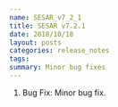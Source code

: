 ```yaml
---
name: SESAR_v7_2_1
title: SESAR v7.2.1
date: 2018/10/18
layout: posts
categories: release_notes
tags: 
summary: Minor bug fixes
---
```


1. Bug Fix: Minor bug fix.
